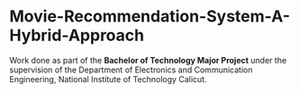 # Movie-Recommendation-System-A-Hybrid-Approach

Work done as part of the **Bachelor of Technology Major Project** under the supervision of the Department of Electronics and Communication Engineering, National Institute of Technology Calicut.
